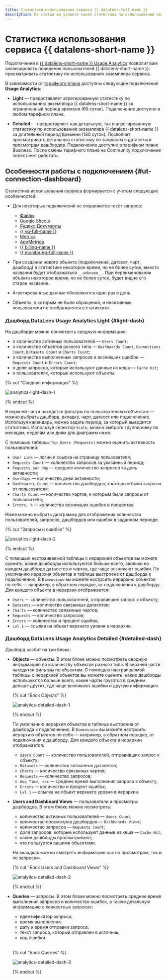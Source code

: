 ```yaml
---
title: Статистика использования сервиса {{ datalens-full-name }}
description: Из статьи вы узнаете какая статистика по использованию экземпляра {{ datalens-name }} предоставляется в сервисе.
---
```


# Статистика использования сервиса {{ datalens-short-name }}


Подключение к [{{ datalens-short-name }} Usage Analytics](../operations/connection/create-usage-tracking.md) позволит вам анализировать поведение пользователей {{ datalens-short-name }}: просматривать статистику по использованию экземпляра сервиса.

В зависимости от [тарифного плана](../pricing.md#service-plans) доступны следующие подключения **Usage Analytics**:

* **Light** — предоставляет агрегированную статистику по использованию экземпляра {{ datalens-short-name }} за ограниченный период времени (60 суток). Подключение доступно в любом тарифном плане.

* **Detailed** — предоставляет как детальную, так и агрегированную статистику по использованию экземпляра {{ datalens-short-name }} за длительный период времени (180 суток). Позволяет просматривать детальную статистику по запросам в датасеты и просмотрам дашбордов. Подключение доступно в тарифном плане Business. После смены тарифного плана на Community подключение перестанет работать.


## Особенности работы с подключением {#ut-connection-dashboard}


Статистика использования сервиса формируется с учетом следующих особенностей:

* Для некоторых подключений не сохраняется текст запроса:

  * [Файлы](../operations/connection/create-file.md)
  * [Google Sheets](../operations/connection/create-google-sheets.md)
  * [Яндекс Документы](../operations/connection/create-yadocs.md)
  * [{{ yq-full-name }}](../operations/connection/create-yandex-query.md)
  * [Metrica](../operations/connection/create-metrica-api.md)
  * [AppMetrica](../operations/connection/create-appmetrica.md)
  * [{{ billing-name }}](../operations/connection/create-cloud-billing.md)
  * [{{ monitoring-full-name }}](../operations/connection/create-monitoring.md)

* При создании нового объекта (подключение, датасет, чарт, дашборд) в статистике некоторое время, но не более суток, вместо названия будет отображаться `__unknown__`. При переименовании объекта некоторое время, но не более суток, будет видно его старое название.
* Агрегированные данные обновляются один раз в день.
* Объекты, к которым не было обращений, и неактивные пользователи не отображаются в статистике.

### Дашборд DataLens Usage Analytics Light {#light-dash}

На дашборде можно посмотреть сводную информацию:

* о количестве активных пользователей — `Users Count`;
* о количестве объектов разного типа — `Dashboards Count`, `Connections Count`, `Datasets Count` и `Charts Count`;
* о количестве выполненных запросов и возникших ошибок — `Requests Count` и `Errors Count`;
* о доле запросов, которые используют данные из кеша — `Cache Hit`;
* о пользователях, которые используют объекты.

{% cut "Сводная информация" %}

![analytics-light-dash-1](../../_assets/datalens/operations/connection/analytics-light-dash-1.png)

{% endcut %}

В верхней части находятся фильтры по пользователям и объектам — можно выбрать дашборд, вкладку, чарт, датасет или подключение. Используя календарь, можно задать период, за который выводится статистика. Используя селектор `Scale`, можно выбрать группировку по месяцам, неделям или дням для диаграмм ниже.

С помощью таблицы `Top Users (Requests)` можно оценить активность пользователей:

* `User Link` — логин и ссылка на страницу пользователя;
* `Requests Count` — количество запросов за указанный период;
* `Requests per day` — среднее количество запросов за день активности;
* `UserDays` — количество дней активности;
* `Dashboards Count` — количество дашбордов, к которым были запросы от пользователя;
* `Charts Count` — количество чартов, к которым были запросы от пользователя;
* `Errors, %` — количество возникших ошибок в процентах.

Ниже можно выбрать диаграмму для отображения количества пользователей, запросов, дашбордов или ошибок в заданном периоде.

{% cut "Запросы и ошибки" %}

![analytics-light-dash-2](../../_assets/datalens/operations/connection/analytics-light-dash-2.png)

{% endcut %}

С помощью настраиваемой таблицы с иерархией объектов вы можете оценить, какие дашборды используются больше всего, сколько на каждом дашборде датасетов и чартов, где чаще возникают ошибки. По умолчанию иерархия объектов в таблице выстроена от дашборда к подключению. В `Dimensions` вы можете настроить иерархию объектов по себя — например, в обратном порядке, от подключения к дашборду. Для каждого объекта в иерархии отображается:

* `Users` — количество пользователей, отправивших запрос к объекту;
* `Datasets` — количество связанных датасетов;
* `Charts` — количество связанных чартов;
* `Requests` — количество запросов;
* `Errors` — количество и процент ошибок;
* `Lvl 1` — ссылка на объект верхнего уровня в иерархии.

### Дашборд DataLens Usage Analytics Detailed {#detailed-dash}

Дашборд разбит на три блока:

* **Objects** — объекты. В этом блоке можно посмотреть сводную информацию по количеству объектов разного типа. В верхней части находятся фильтры по объектам. С помощью настраиваемой таблицы с иерархией объектов вы можете оценить: какие дашборды используются больше всего, какие чарты грузятся в среднем дольше других, где чаще возникают ошибки и другую информацию.

  {% cut "Блок Objects" %}

  ![analytics-detailed-dash-1](../../_assets/datalens/operations/connection/analytics-detailed-dash-1.png)

  {% endcut %}

  По умолчанию иерархия объектов в таблице выстроена от дашборда к подключению. В `Dimensions` вы можете настроить иерархию объектов по себя — например, в обратном порядке, от подключения к дашборду. Для каждого объекта в иерархии отображается:

  * `Users Count` — количество пользователей, отправивших запрос к объекту;
  * `Datasets` — количество связанных датасетов;
  * `Charts` — количество связанных чартов;
  * `Requests` — количество запросов;
  * `Avg Time, sec` — среднее время выполнения запроса к объекту;
  * `Errors` — количество и процент ошибок;
  * `Lvl 1` — ссылка на объект верхнего уровня в иерархии.

* **Users and Dashboard Views** — пользователи и просмотры дашбордов. В этом блоке можно посмотреть:

  * количество активных пользователей — `Users Count`;
  * количество просмотров дашбордов — `Dashboards Views`;
  * количество запросов — `Requests Count`;
  * доля запросов, которые используют данные из кеша — `Cache Hit`;
  * какие дашборды просматривают;
  * кто пользуется вашими объектами.

  На вкладках можно смотреть информацию как по просмотрам, так и по запросам.

  {% cut "Блок Users and Dashboard Views" %}

  ![analytics-detailed-dash-2](../../_assets/datalens/operations/connection/analytics-detailed-dash-2.png)

  {% endcut %}

* **Queries** — запросы. В этом блоке можно посмотреть среднее время выполнения запросов и количество ошибок, а также детальную информацию о конкретных запросах:
  
  * идентификатор запроса;
  * время выполнения;
  * дату и время отправки запроса;
  * текст запроса, который отправлен в источник;
  * код ошибки.
  <br>
  
  {% cut "Блок Queries" %}

  ![analytics-detailed-dash-3](../../_assets/datalens/operations/connection/analytics-detailed-dash-3.png)

  {% endcut %}

